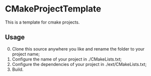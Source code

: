 # CMakeProjectTemplate
This is a template for cmake projects.

## Usage
0. Clone this source anywhere you like and rename the folder to your project name;
1. Configure the name of your project in ./CMakeLists.txt;
2. Configure the dependencies of your project in ./ext/CMakeLists.txt;
3. Build.